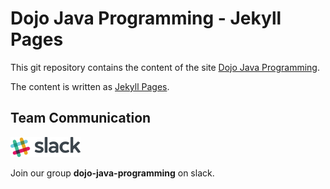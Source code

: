 # Dojo Java Programming - Jekyll Pages

This git repository contains the content of the site [Dojo Java Programming](http://dojo-java-programming.github.io).

The content is written as [Jekyll Pages](https://jekyllrb.com/docs/pages/).


## Team Communication
 
[![slack](https://raw.githubusercontent.com/dojo-java-programming/dojo-java-programming.github.com/master/images/slack_cmyk-112x32.png)](https://dojo-java-programming.slack.com) 

Join our group __dojo-java-programming__ on slack.